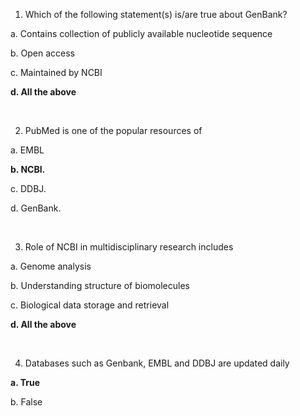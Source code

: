 
1.	Which of the following statement(s)  is/are true about GenBank?

a.	Contains collection of publicly available nucleotide sequence

b.	Open access

c.	Maintained by NCBI

**d.	All the above**

&nbsp;


2.	PubMed is one of the popular resources of

a.	EMBL

**b.	NCBI.**

c.	 DDBJ.

d.	 GenBank.


&nbsp;


3.	 Role of NCBI in multidisciplinary research includes

a.	Genome analysis

b.	Understanding structure of biomolecules 

c.	Biological data storage and retrieval

**d.	All the above**


&nbsp;


4.	Databases such as Genbank, EMBL and DDBJ are updated daily

**a.	True**

b.	False